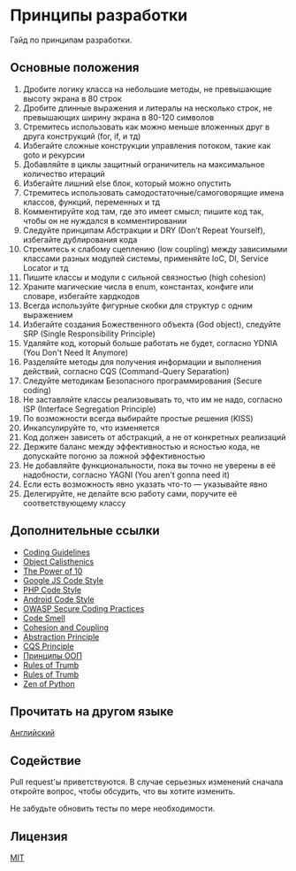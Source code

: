 # Принципы разработки

Гайд по принципам разработки.

## Основные положения

1. Дробите логику класса на небольшие методы, не превышающие высоту экрана в 80 строк
2. Дробите длинные выражения и литералы на несколько строк, не превышающих ширину экрана в 80-120 символов
3. Стремитесь использовать как можно меньше вложенных друг в друга конструкций (for, if, и тд)
4. Избегайте сложные конструкции управления потоком, такие как goto и рекурсии
5. Добавляйте в циклы защитный ограничитель на максимальное количество итераций
6. Избегайте лишний else блок, который можно опустить
7. Стремитесь использовать самодостаточные/самоговорящие имена классов, функций, переменных и тд
8. Комментируйте код там, где это имеет смысл; пишите код так, чтобы он не нуждался в комментировании
9. Следуйте принципам Абстракции и DRY (Don’t Repeat Yourself), избегайте дублирования кода
10. Стремитесь к слабому сцеплению (low coupling) между зависимыми классами разных модулей системы, применяйте IoC, DI, Service Locator и тд
11. Пишите классы и модули с сильной связностью (high cohesion)
12. Храните магические числа в enum, константах, конфиге или словаре, избегайте хардкодов
13. Всегда используйте фигурные скобки для структур с одним выражением
14. Избегайте создания Божественного объекта (God object), следуйте SRP (Single Responsibility Principle)
15. Удаляйте код, который больше работать не будет, согласно YDNIA (You Don't Need It Anymore)
16. Разделяйте методы для получения информации и выполнения действий, согласно CQS (Command-Query Separation)
17. Следуйте методикам Безопасного программирования (Secure coding)
18. Не заставляйте классы реализовывать то, что им не надо, согласно ISP (Interface Segregation Principle)
19. По возможности всегда выбирайте простые решения (KISS)
20. Инкапсулируйте то, что изменяется
21. Код должен зависеть от абстракций, а не от конкретных реализаций
22. Держите баланс между эффективностью и ясностью кода, не допускайте погоню за ложной эффективностью
23. Не добавляйте функциональности, пока вы точно не уверены в её надобности, согласно YAGNI (You aren't gonna need it)
24. Если есть возможность явно указать что-то — указывайте явно
25. Делегируйте, не делайте всю работу сами, поручите её соответствующему классу

## Дополнительные ссылки
* [Coding Guidelines](https://medium.com/@luisacarrion/general-coding-guidelines-clean-code-from-day-1-9ab0804e5d91)
* [Object Calisthenics](https://williamdurand.fr/2013/06/03/object-calisthenics/)
* [The Power of 10](http://web.eecs.umich.edu/~imarkov/10rules.pdf)
* [Google JS Code Style](https://google.github.io/styleguide/jsguide.html#formatting-column-limit)
* [PHP Code Style](https://www.php-fig.org/psr/psr-2/)
* [Android Code Style](https://source.android.com/setup/contribute/code-style#limit-line-length)
* [OWASP Secure Coding Practices](https://owasp.org/www-pdf-archive/OWASP_SCP_Quick_Reference_Guide_v2.pdf)
* [Code Smell ](https://wiki.c2.com/?CodeSmell)
* [Cohesion and Coupling](https://enterprisecraftsmanship.com/posts/cohesion-coupling-difference/)
* [Abstraction Principle](https://en.wikipedia.org/wiki/Abstraction_principle_(computer_programming))
* [CQS Principle](https://martinfowler.com/bliki/CommandQuerySeparation.html)
* [Принципы ООП](https://habr.com/ru/company/skillbox/blog/454314/)
* [Rules of Trumb](https://medium.com/@vedantsopinions/software-engineering-rules-of-thumb-63060ca51)
* [Rules of Trumb](https://wou.edu/las/cs/csclasses/cs161/Lectures/rulesofthumb.html)
* [Zen of Python](https://www.python.org/dev/peps/pep-0020/)

## Прочитать на другом языке
[Английский](https://github.com/w3bsme/design-principles/blob/main/README.md)

## Содействие
Pull request'ы приветствуются. В случае серьезных изменений сначала откройте вопрос, чтобы обсудить, что вы хотите изменить.

Не забудьте обновить тесты по мере необходимости.

## Лицензия
[MIT](https://github.com/w3bsme/design-principles/blob/main/LICENSE)
